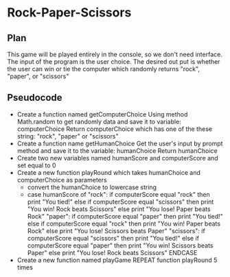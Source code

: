 # Rock-Paper-Scissors

## Plan
This game will be played entirely in the console, so we don't need interface.
The input of the program is the user choice.
The desired out put is whether the user can win or tie the computer which randomly returns "rock", "paper", or "scissors"

## Pseudocode
- Create a function named getComputerChoice
    Using method Math.random to get randomly data and save it to variable: computerChoice
    Return computerChoice which has one of the these string: "rock", "paper" or "scissors"
- Create a function name getHumanChoice
    Get the user's input by prompt method and save it to the variable: humanChoice
    Return humanChoice
- Create two new variables named humanScore and computerScore and set equal to 0
- Create a new function playRound which takes humanChoice and computerChoice as parameters
    + convert the humanChoice to lowercase string
    + case humanScore of
    "rock": 
    if computerScore equal "rock" then print "You tied!"
    else if computerScore equal "scissors" then print "You win! Rock beats Scissors"
    else print "You lose! Paper beats Rock"
    "paper":
    if computerScore equal "paper" then print "You tied!"
    else if computerScore equal "rock" then print "You win! Paper beats Rock"
    else print "You lose! Scissors beats Paper"
    "scissors":
    if computerScore equal "scissors" then print "You tied!"
    else if computerScore equal "paper" then print "You win! Scissors beats Paper"
    else print "You lose! Rock beats Scissors"
    ENDCASE
- Create a new function named playGame
    REPEAT function playRound 5 times